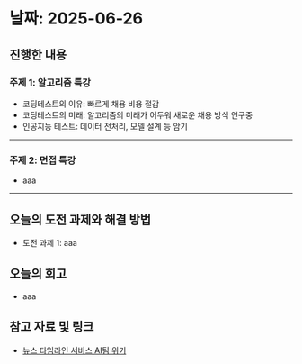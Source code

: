 # 날짜: 2025-06-26

## 진행한 내용
### 주제 1: 알고리즘 특강
- 코딩테스트의 이유: 빠르게 채용 비용 절감
- 코딩테스트의 미래: 알고리즘의 미래가 어두워 새로운 채용 방식 연구중
- 인공지능 테스트: 데이터 전처리, 모델 설계 등 암기

---

### 주제 2: 면접 특강
- aaa

---

## 오늘의 도전 과제와 해결 방법
- 도전 과제 1: aaa

## 오늘의 회고
- aaa

## 참고 자료 및 링크
- [뉴스 타임라인 서비스 AI팀 위키](https://github.com/100-hours-a-week/18-team-timeline-wiki/wiki/AI-Wiki)
